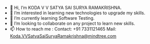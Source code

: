 - 👋 Hi, I’m KODA V V SATYA SAI SURYA RAMAKRISHNA.
- 👀 I’m interested in learning new technologies to upgrade my skills.
- 🌱 I’m currently learning Software Testing.
- 💞️ I’m looking to collaborate on any project to learn new skills.
- 📫 How to reach me : Contact: +91 7331121465 Mail: Koda.VVSatyaSaiSuryaRamakrishna@mindtree.com

<!---
SatyaKoda/SatyaKoda is a ✨ special ✨ repository because its `README.md` (this file) appears on your GitHub profile.
You can click the Preview link to take a look at your changes.
--->
